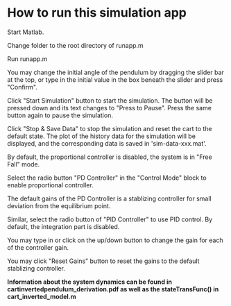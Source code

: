 # How to run this simulation app

Start Matlab.

Change folder to the root directory of runapp.m

Run runapp.m

You may change the initial angle of the pendulum by dragging the slider bar at the top, or type in the initial value in the box beneath the slider and press "Confirm".

Click "Start Simulation" button to start the simulation. The button will be pressed down
and its text changes to "Press to Pause".  Press the same button again to pause the simulation.

Click "Stop & Save Data" to stop the simulation and reset the cart to the default state. The plot of the history data for the simulation will be displayed, and the corresponding data is saved in 'sim-data-xxx.mat'.

By default, the proportional controller is disabled, the system is in "Free Fall" mode. 

Select the radio button "PD Controller" in the "Control Mode" block to enable proportional controller.

The default gains of the PD Controller is a stablizing controller for small deviation from the equilibrium point. 

Similar, select the radio button of "PID Controller" to use PID control. By default, the integration part is disabled.

You may type in or click on the up/down button to change the gain for each of the controller gain.

You may click "Reset Gains" button to reset the gains to the default stablizing controller. 

**Information about the system dynamics can be found in cartinvertedpendulum_derivation.pdf as well as the stateTransFunc() in cart_inverted_model.m**